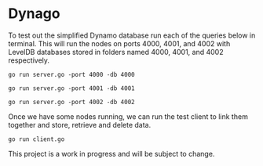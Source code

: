 Dynago
======

To test out the simplified Dynamo database run each of the queries below in terminal.
This will run the nodes on ports 4000, 4001, and 4002 with LevelDB databases stored in folders named
4000, 4001, and 4002 respectively.

	go run server.go -port 4000 -db 4000

	go run server.go -port 4001 -db 4001

	go run server.go -port 4002 -db 4002

Once we have some nodes running, we can run the test client to link them together and store, retrieve and delete data.

	go run client.go

This project is a work in progress and will be subject to change.
